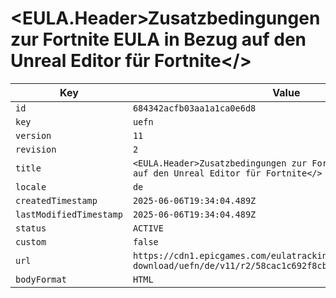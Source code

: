 # <EULA.Header>Zusatzbedingungen zur Fortnite EULA in Bezug auf den Unreal Editor für Fortnite</>

| Key | Value |
| --- | ----- |
| `id` | `684342acfb03aa1a1ca0e6d8` |
| `key` | `uefn` |
| `version` | `11` |
| `revision` | `2` |
| `title` | `<EULA.Header>Zusatzbedingungen zur Fortnite EULA in Bezug auf den Unreal Editor für Fortnite</>` |
| `locale` | `de` |
| `createdTimestamp` | `2025-06-06T19:34:04.489Z` |
| `lastModifiedTimestamp` | `2025-06-06T19:34:04.489Z` |
| `status` | `ACTIVE` |
| `custom` | `false` |
| `url` | `https://cdn1.epicgames.com/eulatracking-download/uefn/de/v11/r2/58cac1c692f8cb501b7bfafbbd5d9d8e.pdf` |
| `bodyFormat` | `HTML` |
